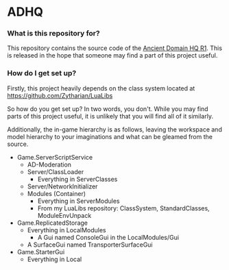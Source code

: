 # ADHQ

### What is this repository for?

This repository contains the source code of the [Ancient Domain HQ R1](http://www.roblox.com/games/15947100/view?rbxp=1021552). This is released in the hope that someone may find a part of this project useful.

### How do I get set up?

Firstly, this project heavily depends on the class system located at https://github.com/Zytharian/LuaLibs 

So how do you get set up? In two words, you don't. While you may find parts of this project useful, it is unlikely that you will find all of it similarly. 

Additionally, the in-game hierarchy is as follows, leaving the workspace and model hierarchy to your imaginations and what can be gleamed from the source.

* Game.ServerScriptService
    * AD-Moderation
    * Server/ClassLoader
        * Everything in ServerClasses
    * Server/NetworkInitializer
    * Modules (Container)
        * Everything in ServerModules
        * From my LuaLibs repository: ClassSystem, StandardClasses, ModuleEnvUnpack
* Game.ReplicatedStorage
    * Everything in LocalModules
        * A Gui named ConsoleGui in the LocalModules/Gui
    * A SurfaceGui named TransporterSurfaceGui 
* Game.StarterGui
    * Everything in Local

